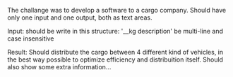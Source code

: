 The challange was to develop a software to a cargo company.
Should have only one input and one output, both as text areas.

Input: 
should be write in this structure: '__kg description'
be multi-line and case insensitive

Result: 
Should distribute the cargo between 4 different kind of vehicles, in the best way possible to optimize efficiency and distribuition itself.
Should also show some extra information...
